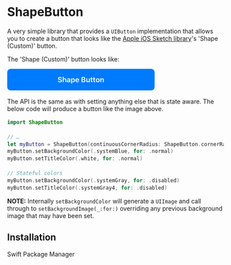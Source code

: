 # ShapeButton

A very simple library that provides a `UIButton` implementation that allows you to create a button that looks like the [Apple iOS Sketch library](https://developer.apple.com/design/resources/)'s 'Shape (Custom)' button.

The 'Shape (Custom)' button looks like:

![](.github/SketchExample.png)

The API is the same as with setting anything else that is state aware. The below code will produce a button like the image above.

```swift
import ShapeButton

// …
let myButton = ShapeButton(continuousCornerRadius: ShapeButton.cornerRadiusUseSystem)
myButton.setBackgroundColor(.systemBlue, for: .normal)
myButton.setTitleColor(.white, for: .normal)

// Stateful colors
myButton.setBackgroundColor(.systemGray, for: .disabled)
myButton.setTitleColor(.systemGray4, for: .disabled)
```

**NOTE:** Internally `setBackgroundColor` will generate a `UIImage` and call through to `setBackgroundImage(_:for:)` overriding any previous background image that may have been set.

## Installation

Swift Package Manager
